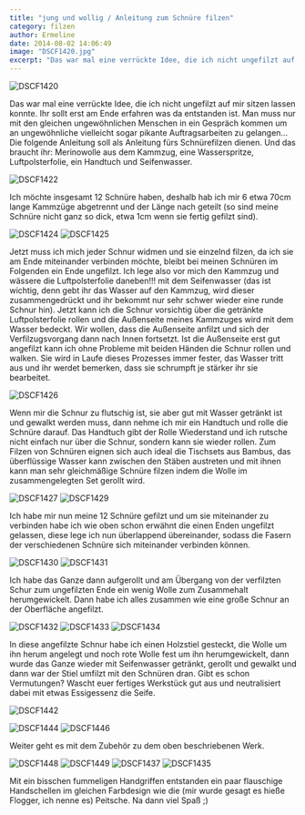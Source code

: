 ```yaml
---
title: "jung und wollig / Anleitung zum Schnüre filzen"
category: filzen
author: Ermeline
date: 2014-08-02 14:06:49
image: "DSCF1420.jpg"
excerpt: "Das war mal eine verrückte Idee, die ich nicht ungefilzt auf mir sitzen lassen konnte. "
---
```


![DSCF1420](DSCF1420.jpg)

Das war mal eine verrückte Idee, die ich nicht ungefilzt auf mir sitzen lassen konnte. Ihr sollt erst am Ende erfahren was da entstanden ist. Man muss nur mit den gleichen ungewöhnlichen Menschen in ein Gespräch kommen um an ungewöhnliche vielleicht sogar pikante Auftragsarbeiten zu gelangen... Die folgende Anleitung soll als Anleitung fürs Schnürefilzen dienen. Und das braucht ihr: Merinowolle aus dem Kammzug, eine Wasserspritze, Luftpolsterfolie, ein Handtuch und Seifenwasser.


![DSCF1422](DSCF1422.jpg)

Ich möchte insgesamt 12 Schnüre haben, deshalb hab ich mir 6 etwa 70cm lange Kammzüge abgetrennt und der Länge nach geteilt (so sind meine Schnüre nicht ganz so dick, etwa 1cm wenn sie fertig gefilzt sind).


![DSCF1424](DSCF1424.jpg)
![DSCF1425](DSCF1425.jpg)

Jetzt muss ich mich jeder Schnur widmen und sie einzelnd filzen, da ich sie am Ende miteinander verbinden möchte, bleibt bei meinen Schnüren im Folgenden ein Ende ungefilzt. Ich lege also vor mich den Kammzug und wässere die Luftpolsterfolie daneben!!! mit dem Seifenwasser (das ist wichtig, denn gebt ihr das Wasser auf den Kammzug, wird dieser zusammengedrückt und ihr bekommt nur sehr schwer wieder eine runde Schnur hin). Jetzt kann ich die Schnur vorsichtig über die getränkte Luftpolsterfolie rollen und die Außenseite meines Kammzuges wird mit dem Wasser bedeckt. Wir wollen, dass die Außenseite anfilzt und sich der Verfilzugsvorgang dann nach Innen fortsetzt. Ist die Außenseite erst gut angefilzt kann ich ohne Probleme mit beiden Händen die Schnur rollen und walken. Sie wird in Laufe dieses Prozesses immer fester, das Wasser tritt aus und ihr werdet bemerken, dass sie schrumpft je stärker ihr sie bearbeitet.  


![DSCF1426](DSCF1426.jpg)

Wenn mir die Schnur zu flutschig ist, sie aber gut mit Wasser getränkt ist und gewalkt werden muss, dann nehme ich mir ein Handtuch und rolle die Schnüre darauf. Das Handtuch gibt der Rolle Wiederstand und ich rutsche nicht einfach nur über die Schnur, sondern kann sie wieder rollen. Zum Filzen von Schnüren eignen sich auch ideal die Tischsets aus Bambus, das überflüssige Wasser kann zwischen den Stäben austreten und mit ihnen kann man sehr gleichmäßige Schnüre filzen indem die Wolle im zusammengelegten Set gerollt wird.


![DSCF1427](DSCF1427.jpg)
![DSCF1429](DSCF1429.jpg)

Ich habe mir nun meine 12 Schnüre gefilzt und um sie miteinander zu verbinden habe ich wie oben schon erwähnt die einen Enden ungefilzt gelassen, diese lege ich nun überlappend übereinander, sodass die Fasern der verschiedenen Schnüre sich miteinander verbinden können.


![DSCF1430](DSCF1430.jpg)
![DSCF1431](DSCF1431.jpg)

Ich habe das Ganze dann aufgerollt und am Übergang von der verfilzten Schur zum ungefilzten Ende ein wenig Wolle zum Zusammehalt herumgewickelt. Dann habe ich alles zusammen wie eine große Schnur an der Oberfläche angefilzt.


![DSCF1432](DSCF1432.jpg)
![DSCF1433](DSCF1433.jpg)
![DSCF1434](DSCF1434.jpg)

In diese angefilzte Schnur habe ich einen Holzstiel gesteckt, die Wolle um ihn herum angelegt und noch rote Wolle fest um ihn herumgewickelt, dann wurde das Ganze wieder mit Seifenwasser getränkt, gerollt und gewalkt und dann war der Stiel umfilzt mit den Schnüren dran. Gibt es schon Vermutungen? Wascht euer fertiges Werkstück gut aus und neutralisiert dabei mit etwas Essigessenz die Seife.


![DSCF1442](DSCF1442.jpg)

![DSCF1444](DSCF1444.jpg)
![DSCF1446](DSCF1446.jpg)

Weiter geht es mit dem Zubehör zu dem oben beschriebenen Werk.


![DSCF1448](DSCF1448.jpg)
![DSCF1449](DSCF1449.jpg)
![DSCF1437](DSCF1437.jpg)
![DSCF1435](DSCF1435.jpg)

Mit ein bisschen fummeligen Handgriffen entstanden ein paar flauschige Handschellen im gleichen Farbdesign wie die (mir wurde gesagt es hieße Flogger, ich nenne es) Peitsche. Na dann viel Spaß ;)
